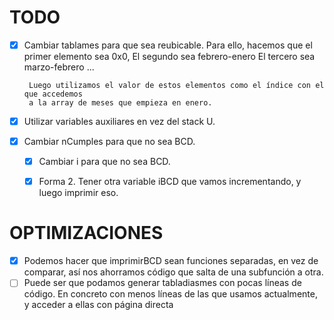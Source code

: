 # TODO
- [x] Cambiar tablames para que sea reubicable.
       Para ello, hacemos que el primer elemento sea 0x0,
       El segundo sea febrero-enero
       El tercero sea marzo-febrero
       ...

       Luego utilizamos el valor de estos elementos como el índice con el que accedemos
       a la array de meses que empieza en enero.

- [x] Utilizar variables auxiliares en vez del stack U.

- [x] Cambiar nCumples para que no sea BCD.
  - [x] Cambiar i para que no sea BCD.

  - [x] Forma 2. Tener otra variable iBCD que vamos incrementando, y luego imprimir eso.

# OPTIMIZACIONES
- [x] Podemos hacer que imprimirBCD sean funciones separadas, en vez de comparar, así nos ahorramos
      código que salta de una subfunción a otra.
- [ ] Puede ser que podamos generar tabladiasmes con pocas líneas de código. En concreto con menos
      líneas de las que usamos actualmente, y acceder a ellas con página directa
